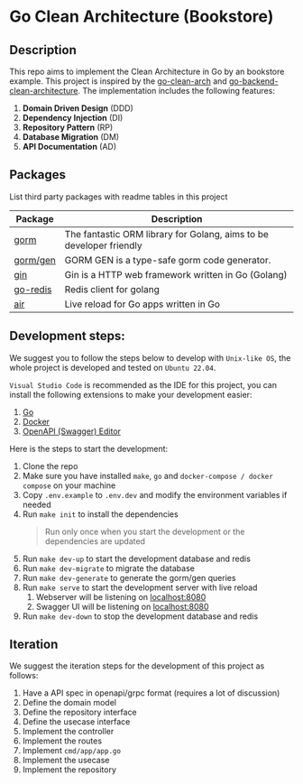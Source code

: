 # Go Clean Architecture (Bookstore)

## Description

This repo aims to implement the Clean Architecture in Go by an bookstore example. This project is inspired by the [go-clean-arch](https://github.com/bxcodec/go-clean-arch) and [go-backend-clean-architecture](https://amitshekhar.me/blog/go-backend-clean-architecture). The implementation includes the following features:

1. **Domain Driven Design** (DDD)
2. **Dependency Injection** (DI)
3. **Repository Pattern** (RP)
4. **Database Migration** (DM)
5. **API Documentation** (AD)

## Packages

List third party packages with readme tables in this project

| Package                                       | Description                                                         |
| --------------------------------------------- | ------------------------------------------------------------------- |
| [gorm](https://gorm.io/)                      | The fantastic ORM library for Golang, aims to be developer friendly |
| [gorm/gen](https://gorm.io/gen/index.html)    | GORM GEN is a type-safe gorm code generator.                        |
| [gin](https://gin-gonic.com/)                 | Gin is a HTTP web framework written in Go (Golang)                  |
| [go-redis](https://github.com/redis/go-redis) | Redis client for golang                                             |
| [air](https://github.com/cosmtrek/air)        | Live reload for Go apps written in Go                               |

## Development steps:

We suggest you to follow the steps below to develop with `Unix-like OS`, the whole project is developed and tested on `Ubuntu 22.04`.

`Visual Studio Code` is recommended as the IDE for this project, you can install the following extensions to make your development easier:

1. [Go](https://marketplace.visualstudio.com/items?itemName=golang.Go)
2. [Docker](https://marketplace.visualstudio.com/items?itemName=ms-azuretools.vscode-docker)
3. [OpenAPI (Swagger) Editor](https://marketplace.visualstudio.com/items?itemName=42Crunch.vscode-openapi)

Here is the steps to start the development:

1. Clone the repo
2. Make sure you have installed `make`, `go` and `docker-compose / docker compose` on your machine
3. Copy `.env.example` to `.env.dev` and modify the environment variables if needed
4. Run `make init` to install the dependencies
   > Run only once when you start the development or the dependencies are updated
5. Run `make dev-up` to start the development database and redis
6. Run `make dev-migrate` to migrate the database
7. Run `make dev-generate` to generate the gorm/gen queries
8. Run `make serve` to start the development server with live reload
   1. Webserver will be listening on [localhost:8080](http://localhost:8080)
   2. Swagger UI will be listening on [localhost:8080](http://localhost:8080)
9. Run `make dev-down` to stop the development database and redis

## Iteration

We suggest the iteration steps for the development of this project as follows:

1. Have a API spec in openapi/grpc format (requires a lot of discussion)
2. Define the domain model
3. Define the repository interface
4. Define the usecase interface
5. Implement the controller
6. Implement the routes
7. Implement `cmd/app/app.go`
8. Implement the usecase
9. Implement the repository
